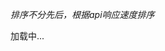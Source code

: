  <link rel="stylesheet" href="https://fastly.jsdelivr.net/npm/@fortawesome/fontawesome-free@5.15.3/css/all.min.css" integrity="sha256-2H3fkXt6FEmrReK448mDVGKb3WW2ZZw35gI7vqHOE4Y=" crossorigin="anonymous">

<script src="https://unpkg.com/axios/dist/axios.min.js"></script>

<script src="/static/tgtool.js"></script>
<script src="/static/get_gh_info.js"></script>

<link rel="stylesheet" href="/static/tgtool.css">

*排序不分先后，根据api响应速度排序*

<div id="Modules">
<p>加载中...</p>
</div>

<script>
axios('/info.json').then((dt)=>{
    document.getElementById("Modules").innerHTML = '';
    for(let i in dt.data.modules){
        let tmp = dt.data.modules[i];
        if(tmp.github_check != undefined){
            getGithub(tmp.github_check.owner,tmp.github_check.repo_name);
        }
    }
}).catch(err=>{
    let tg = TGTool();
    tg.error('获取API失败！');
    document.getElementById("Modules").innerHTML = err;
})
</script>


 <style>
                /* css part */
                .gr-card {

                    --gr-header-width-proportion: 10%;
                    --gr-footer-width-proportion: 10%;
                    --gr-content-width-proportion: 80%;

                    --gr-header-min-width: 80px;
                    --gr-footer-min-width: 80px;

                    --gr-card-element-margin: 6px 10px 6px 10px; /* header content footer*/

                    display: flex;
                    background-color: #fff;
                    border-radius: 6px;
                    overflow: hidden;
                    box-shadow: 0px 4px 6px rgba(0, 0, 0, .12);
                    margin-bottom: 20px;
                    vertical-align: middle;
                    position: relative;
                }

                .gr-header {
                    width: var(--gr-header-width-proportion);
                    min-width: var(--gr-header-min-width);
                    margin: var(--gr-card-element-margin);
                    background-color: #fff;
                    /* background-color: blueviolet; */
                }

                .gr-header img {
                    width: 80px;
                    height: 80px;
                    position: relative;
                    top: 50%;
                    left: 50%;
                    transform: translate(-50%,-50%);
                    object-fit: cover;
                    border-radius: 50%;
                    margin: 0px;
                }

                .gr-content {
                    width: var(--gr-content-width-proportion);
                    margin: var(--gr-card-element-margin);
                    background-color: #fff;
                    text-align: left;
                }

                #gr-github-icon {
                    font-size: 1.3rem;
                }
                .gr-fullname {
                    display: -webkit-box;
                    -webkit-box-orient: vertical;
                    -webkit-line-clamp: 1;
                    overflow: hidden;
                }

                .gr-fullname p {
                    line-height: 2rem;
                    margin: 10px 0px 0px 0px;
                    padding: 0;
                    font-size: .83rem;
                    font-weight: bolder;
                }

                .gr-description {
                    font-size: .8rem;
                    line-height: 1.6rem;
                    display: -webkit-box;
                    -webkit-box-orient: vertical;
                    -webkit-line-clamp: 1;
                    overflow: hidden;
                }

                .gr-footer {
                    width: var(--gr-footer-width-proportion);
                    min-width: var(--gr-footer-min-width);
                    margin: var(--gr-card-element-margin);
                    display: flex;
                    /* background-color: aqua; */
                    background-color: #fff;
                    position: relative;
                    padding: 0px;
                }

                .gr-language-star {
                    margin: auto auto 22px auto;
                    text-align: center;
                    opacity: 1;
                }

                .gr-language {
                    font-size: .8rem;
                    font-weight: 600;
                    line-height: 2.2rem;
                    color: #2070d3;
                }

                #gr-star-icon {
                    font-size: .8rem;
                    display: inherit;
                }

                .gr-card-toolbar{
                    display:flex;
                    width: 100%;
                    height: 100%;

                    position: absolute;

                    opacity: 0;
                    animation: fade-out;
                    animation-duration: .4s;
                    z-index: -1;
                    /* background-color: #2070d3; */
                }

                .gr-repo-link {
                    margin: auto;
                }

                #gr-repo-link-icon {
                    font-size: 16px;
                }
                /* animation part */

                @keyframes fade-in {
                    0% {opacity: 0;}/*初始状态 透明度为0*/
                    100% {opacity: 1;}/*结束状态 透明度为1*/
                }

                @keyframes fade-out {
                    0% {opacity: 1;}/*初始状态 透明度为0*/
                    100% {opacity: 0;}/*结束状态 透明度为1*/
                }

                .gr-card:hover .gr-language-star{
                    opacity: 0;
                    animation: fade-out;
                    animation-duration: .3s;
                }

                .gr-card:hover .gr-card-toolbar{
                    opacity: 1;
                    animation: fade-in;
                    animation-duration: .6s;
                    z-index: 1;
                }
</style>
